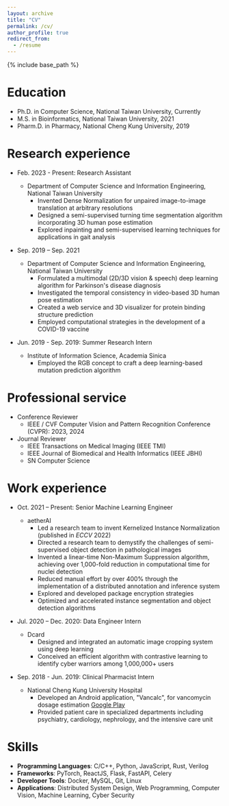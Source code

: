 ```yaml
---
layout: archive
title: "CV"
permalink: /cv/
author_profile: true
redirect_from:
  - /resume
---
```


{% include base_path %}

Education
======
* Ph.D. in Computer Science, National Taiwan University, Currently
* M.S. in Bioinformatics, National Taiwan University, 2021
* Pharm.D. in Pharmacy, National Cheng Kung University, 2019

Research experience
======
* Feb. 2023 - Present: Research Assistant
  * Department of Computer Science and Information Engineering, National Taiwan University
    * Invented Dense Normalization for unpaired image-to-image translation at arbitrary resolutions
    * Designed a semi-supervised turning time segmentation algorithm incorporating 3D human pose estimation
    * Explored inpainting and semi-supervised learning techniques for applications in gait analysis

* Sep. 2019 – Sep. 2021
  * Department of Computer Science and Information Engineering, National Taiwan University
    * Formulated a multimodal (2D/3D vision & speech) deep learning algorithm for Parkinson's disease diagnosis
    * Investigated the temporal consistency in video-based 3D human pose estimation
    * Created a web service and 3D visualizer for protein binding structure prediction
    * Employed computational strategies in the development of a COVID-19 vaccine

* Jun. 2019 - Sep. 2019: Summer Research Intern
  * Institute of Information Science, Academia Sinica
    * Employed the RGB concept to craft a deep learning-based mutation prediction algorithm

Professional service
======
* Conference Reviewer
  * IEEE / CVF Computer Vision and Pattern Recognition Conference (CVPR): 2023, 2024
* Journal Reviewer
  * IEEE Transactions on Medical Imaging (IEEE TMI)
  * IEEE Journal of Biomedical and Health Informatics (IEEE JBHI)
  * SN Computer Science


Work experience
======
* Oct. 2021 – Present: Senior Machine Learning Engineer
  * aetherAI
    * Led a research team to invent Kernelized Instance Normalization (published in *ECCV* 2022)
    * Directed a research team to demystify the challenges of semi-supervised object detection in pathological images
    * Invented a linear-time Non-Maximum Suppression algorithm, achieving over 1,000-fold reduction in computational time for nuclei detection
    * Reduced manual effort by over 400% through the implementation of a distributed annotation and inference system
    * Explored and developed package encryption strategies
    * Optimized and accelerated instance segmentation and object detection algorithms

* Jul. 2020 – Dec. 2020: Data Engineer Intern
  * Dcard
    * Designed and integrated an automatic image cropping system using deep learning
    * Conceived an efficient algorithm with contrastive learning to identify cyber warriors among 1,000,000+ users

* Sep. 2018 - Jun. 2019: Clinical Pharmacist Intern
  * National Cheng Kung University Hospital
    * Developed an Android application, "Vancalc", for vancomycin dosage estimation [Google Play](https://play.google.com/store/apps/details?id=com.kaminyou.vancalc3)
    * Provided patient care in specialized departments including psychiatry, cardiology, nephrology, and the intensive care unit

Skills
======
* **Programming Languages**: C/C++, Python, JavaScript, Rust, Verilog
* **Frameworks**: PyTorch, ReactJS, Flask, FastAPI, Celery
* **Developer Tools**: Docker, MySQL, Git, Linux
* **Applications**: Distributed System Design, Web Programming, Computer Vision, Machine Learning, Cyber Security

<!-- Publications
======
  <ul>{% for post in site.publications %}
    {% include archive-single-cv.html %}
  {% endfor %}</ul> -->
  
<!-- Talks
======
  <ul>{% for post in site.talks %}
    {% include archive-single-talk-cv.html %}
  {% endfor %}</ul> -->
  
<!-- Teaching
======
  <ul>{% for post in site.teaching %}
    {% include archive-single-cv.html %}
  {% endfor %}</ul> -->
  
<!-- Service and leadership
======
* Currently signed in to 43 different slack teams -->
